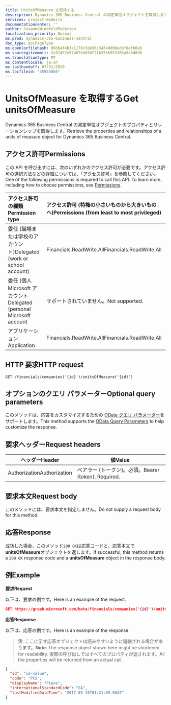 ```yaml
---
title: UnitsOfMeasure を取得する
description: Dynamics 365 Business Central の測定単位オブジェクトを取得します。
services: project-madeira
documentationcenter: ''
author: SusanneWindfeldPedersen
localization_priority: Normal
ms.prod: dynamics-365-business-central
doc_type: apiPageType
ms.openlocfilehash: 89db4f4b3a1178c3de56c34340d00edbf8efb6e6
ms.sourcegitcommit: 2c62457e57467b8d50f21b255b553106a9a5d8d6
ms.translationtype: MT
ms.contentlocale: ja-JP
ms.lasthandoff: 07/31/2019
ms.locfileid: "35955856"
---
```

# <a name="get-unitsofmeasure"></a><span data-ttu-id="119df-103">UnitsOfMeasure を取得する</span><span class="sxs-lookup"><span data-stu-id="119df-103">Get unitsOfMeasure</span></span>
<span data-ttu-id="119df-104">Dynamics 365 Business Central の測定単位オブジェクトのプロパティとリレーションシップを取得します。</span><span class="sxs-lookup"><span data-stu-id="119df-104">Retrieve the properties and relationships of a units of measure object for Dynamics 365 Business Central.</span></span>

## <a name="permissions"></a><span data-ttu-id="119df-105">アクセス許可</span><span class="sxs-lookup"><span data-stu-id="119df-105">Permissions</span></span>
<span data-ttu-id="119df-p101">この API を呼び出すには、次のいずれかのアクセス許可が必要です。アクセス許可の選択方法などの詳細については、「[アクセス許可](/graph/permissions-reference)」を参照してください。</span><span class="sxs-lookup"><span data-stu-id="119df-p101">One of the following permissions is required to call this API. To learn more, including how to choose permissions, see [Permissions](/graph/permissions-reference).</span></span>

|<span data-ttu-id="119df-108">アクセス許可の種類</span><span class="sxs-lookup"><span data-stu-id="119df-108">Permission type</span></span> |<span data-ttu-id="119df-109">アクセス許可 (特権の小さいものから大きいものへ)</span><span class="sxs-lookup"><span data-stu-id="119df-109">Permissions (from least to most privileged)</span></span>|
|:---------------|:------------------------------------------|
|<span data-ttu-id="119df-110">委任 (職場または学校のアカウント)</span><span class="sxs-lookup"><span data-stu-id="119df-110">Delegated (work or school account)</span></span>|<span data-ttu-id="119df-111">Financials.ReadWrite.All</span><span class="sxs-lookup"><span data-stu-id="119df-111">Financials.ReadWrite.All</span></span> |
|<span data-ttu-id="119df-112">委任 (個人 Microsoft アカウント</span><span class="sxs-lookup"><span data-stu-id="119df-112">Delegated (personal Microsoft account</span></span>|<span data-ttu-id="119df-113">サポートされていません。</span><span class="sxs-lookup"><span data-stu-id="119df-113">Not supported.</span></span>|
|<span data-ttu-id="119df-114">アプリケーション</span><span class="sxs-lookup"><span data-stu-id="119df-114">Application</span></span>|<span data-ttu-id="119df-115">Financials.ReadWrite.All</span><span class="sxs-lookup"><span data-stu-id="119df-115">Financials.ReadWrite.All</span></span>|

## <a name="http-request"></a><span data-ttu-id="119df-116">HTTP 要求</span><span class="sxs-lookup"><span data-stu-id="119df-116">HTTP request</span></span>

```
GET /financials/companies('{id}')/unitsOfMeasure('{id}')
```

## <a name="optional-query-parameters"></a><span data-ttu-id="119df-117">オプションのクエリ パラメーター</span><span class="sxs-lookup"><span data-stu-id="119df-117">Optional query parameters</span></span>
<span data-ttu-id="119df-118">このメソッドは、応答をカスタマイズするための [OData クエリ パラメーター](/graph/query-parameters)をサポートします。</span><span class="sxs-lookup"><span data-stu-id="119df-118">This method supports the [OData Query Parameters](/graph/query-parameters) to help customize the response.</span></span>

## <a name="request-headers"></a><span data-ttu-id="119df-119">要求ヘッダー</span><span class="sxs-lookup"><span data-stu-id="119df-119">Request headers</span></span>
|<span data-ttu-id="119df-120">ヘッダー</span><span class="sxs-lookup"><span data-stu-id="119df-120">Header</span></span>|<span data-ttu-id="119df-121">値</span><span class="sxs-lookup"><span data-stu-id="119df-121">Value</span></span>|
|------|-----|
|<span data-ttu-id="119df-122">Authorization</span><span class="sxs-lookup"><span data-stu-id="119df-122">Authorization</span></span>  |<span data-ttu-id="119df-p102">ベアラー {トークン}。必須。</span><span class="sxs-lookup"><span data-stu-id="119df-p102">Bearer {token}. Required.</span></span> |

## <a name="request-body"></a><span data-ttu-id="119df-125">要求本文</span><span class="sxs-lookup"><span data-stu-id="119df-125">Request body</span></span>
<span data-ttu-id="119df-126">このメソッドには、要求本文を指定しません。</span><span class="sxs-lookup"><span data-stu-id="119df-126">Do not supply a request body for this method.</span></span>

## <a name="response"></a><span data-ttu-id="119df-127">応答</span><span class="sxs-lookup"><span data-stu-id="119df-127">Response</span></span>
<span data-ttu-id="119df-128">成功した場合、このメソッド`200 OK`は応答コードと、応答本文で**unitsOfMeasure**オブジェクトを返します。</span><span class="sxs-lookup"><span data-stu-id="119df-128">If successful, this method returns a `200 OK` response code and a **unitsOfMeasure** object in the response body.</span></span>

## <a name="example"></a><span data-ttu-id="119df-129">例</span><span class="sxs-lookup"><span data-stu-id="119df-129">Example</span></span>

<span data-ttu-id="119df-130">**要求**</span><span class="sxs-lookup"><span data-stu-id="119df-130">**Request**</span></span>

<span data-ttu-id="119df-131">以下は、要求の例です。</span><span class="sxs-lookup"><span data-stu-id="119df-131">Here is an example of the request.</span></span>
```json
GET https://graph.microsoft.com/beta/financials/companies('{id}')/unitsOfMeasure('{id}')
```

<span data-ttu-id="119df-132">**応答**</span><span class="sxs-lookup"><span data-stu-id="119df-132">**Response**</span></span>

<span data-ttu-id="119df-133">以下は、応答の例です。</span><span class="sxs-lookup"><span data-stu-id="119df-133">Here is an example of the response.</span></span> 

> <span data-ttu-id="119df-134">**注**: ここに示す応答オブジェクトは読みやすいように短縮される場合があります。</span><span class="sxs-lookup"><span data-stu-id="119df-134">**Note**: The response object shown here might be shortened for readability.</span></span> <span data-ttu-id="119df-135">実際の呼び出しではすべてのプロパティが返されます。</span><span class="sxs-lookup"><span data-stu-id="119df-135">All the properties will be returned from an actual call.</span></span>

```json
{
  "id": "id-value",
  "code": "PCS",
  "displayName": "Piece",
  "internationalStandardCode": "EA",
  "lastModifiedDateTime": "2017-03-15T01:21:09.563Z"
}
```
